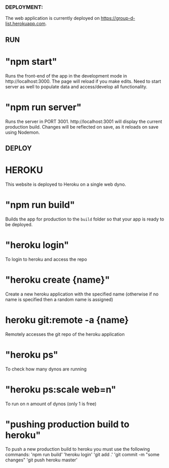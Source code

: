 ### DEPLOYMENT:

The web application is currently deployed on https://group-d-list.herokuapp.com.

## RUN

# "npm start"

Runs the front-end of the app in the development mode in http://localhost:3000.
The page will reload if you make edits. Need to start server as well to populate data and access/develop all functionality.

# "npm run server"

Runs the server in PORT 3001. http://localhost:3001 will display the current production build.
Changes will be reflected on save, as it reloads on save using Nodemon.

## DEPLOY

# HEROKU

This website is deployed to Heroku on a single web dyno.

# "npm run build"

Builds the app for production to the `build` folder so that your app is ready to be deployed.

# "heroku login"

To login to heroku and access the repo

# "heroku create {name}"

Create a new heroku application with the specified name (otherwise if no name is specified then a random name is assigned)

# heroku git:remote -a {name}

Remotely accesses the git repo of the heroku application

# "heroku ps"

To check how many dynos are running

# "heroku ps:scale web=n"

To run on n amount of dynos (only 1 is free)

# "pushing production build to heroku"

To push a new production build to heroku you must use the following commands:
'npm run build'
'heroku login'
'git add .'
'git commit -m "some changes"
'git push heroku master'
